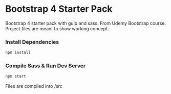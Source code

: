 # Bootstrap 4 Starter Pack

Bootstrap 4 starter pack with gulp and sass. From Udemy Bootstrap course. Project files are meant to show working concept. 


### Install Dependencies

```bash
npm install
```

### Compile Sass & Run Dev Server

```bash
npm start
```

Files are compiled into /src
